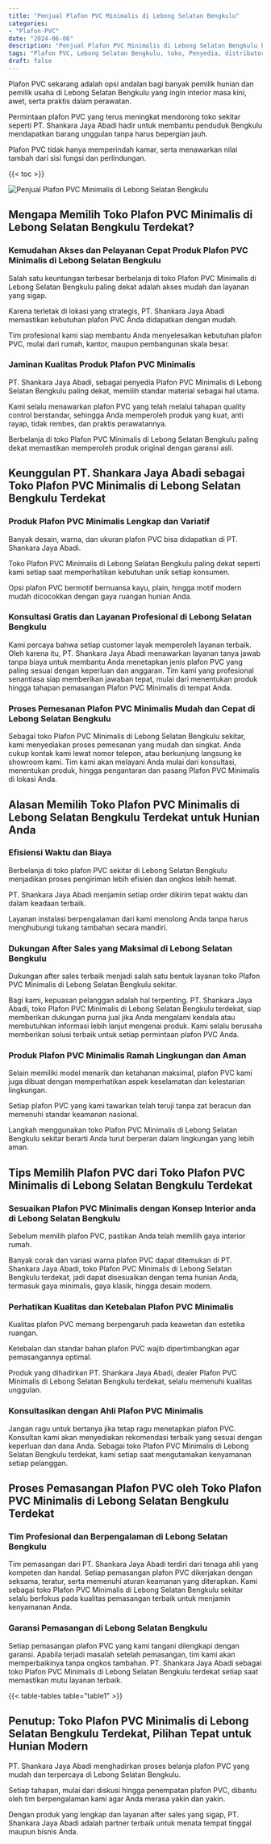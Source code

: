 ```yaml
---
title: "Penjual Plafon PVC Minimalis di Lebong Selatan Bengkulu"
categories: 
- "Plafon-PVC"
date: "2024-06-06"
description: "Penjual Plafon PVC Minimalis di Lebong Selatan Bengkulu bagi hunian, office, dan ritel. Produk berkualitas, beragam motif, warna elegan, beserta jasa penempatan ditangani oleh teknisi profesional serta garansi resmi!|Layanan distribusi Plafon PVC Minimalis di Lebong Selatan Bengkulu bagi kebutuhan rumah, perkantoran, maupun ritel, beserta plafon terbaik dan penempatan oleh teknisi profesional serta jaminan resmi.|Alternatif Plafon PVC Minimalis di Lebong Selatan Bengkulu yang terpercaya bagi hunian, office, serta toko, bersama material terbaik dan instalasi ditangani oleh tenaga ahli profesional dan kepastian resmi.|Penjualan Plafon PVC Minimalis di Lebong Selatan Bengkulu untuk hunian, office, dan toko, beserta produk terbaik dan instalasi ditangani oleh tim berpengalaman, lengkap dengan kepastian resmi.}"
tags: "Plafon PVC, Lebong Selatan Bengkulu, toko, Penyedia, distributor"
draft: false
---
```


Plafon PVC sekarang adalah opsi andalan bagi banyak pemilik hunian dan pemilik usaha di Lebong Selatan Bengkulu yang ingin interior masa kini, awet, serta praktis dalam perawatan.

Permintaan plafon PVC yang terus meningkat mendorong toko sekitar seperti PT. Shankara Jaya Abadi hadir untuk membantu penduduk Bengkulu mendapatkan barang unggulan tanpa harus bepergian jauh.

Plafon PVC tidak hanya memperindah kamar, serta menawarkan nilai tambah dari sisi fungsi dan perlindungan.

{{< toc >}}

![Penjual Plafon PVC Minimalis di Lebong Selatan Bengkulu](/images/Plafon-PVC/Penjual-Plafon-PVC-Minimalis-di-Lebong-Selatan-Bengkulu.png)


## Mengapa Memilih Toko Plafon PVC Minimalis di Lebong Selatan Bengkulu Terdekat?

### Kemudahan Akses dan Pelayanan Cepat Produk Plafon PVC Minimalis di Lebong Selatan Bengkulu

Salah satu keuntungan terbesar berbelanja di toko Plafon PVC Minimalis di Lebong Selatan Bengkulu paling dekat adalah akses mudah dan layanan yang sigap.

Karena terletak di lokasi yang strategis, PT. Shankara Jaya Abadi memastikan kebutuhan plafon PVC Anda didapatkan dengan mudah.

Tim profesional kami siap membantu Anda menyelesaikan kebutuhan plafon PVC, mulai dari rumah, kantor, maupun pembangunan skala besar.

### Jaminan Kualitas Produk Plafon PVC Minimalis

PT. Shankara Jaya Abadi, sebagai penyedia Plafon PVC Minimalis di Lebong Selatan Bengkulu paling dekat, memilih standar material sebagai hal utama.

Kami selalu menawarkan plafon PVC yang telah melalui tahapan quality control berstandar, sehingga Anda memperoleh produk yang kuat, anti rayap, tidak rembes, dan praktis perawatannya.

Berbelanja di toko Plafon PVC Minimalis di Lebong Selatan Bengkulu paling dekat memastikan memperoleh produk original dengan garansi asli.

## Keunggulan PT. Shankara Jaya Abadi sebagai Toko Plafon PVC Minimalis di Lebong Selatan Bengkulu Terdekat

### Produk Plafon PVC Minimalis Lengkap dan Variatif

Banyak desain, warna, dan ukuran plafon PVC bisa didapatkan di PT. Shankara Jaya Abadi.

Toko Plafon PVC Minimalis di Lebong Selatan Bengkulu paling dekat seperti kami setiap saat memperhatikan kebutuhan unik setiap konsumen.

Opsi plafon PVC bermotif bernuansa kayu, plain, hingga motif modern mudah dicocokkan dengan gaya ruangan hunian Anda.

### Konsultasi Gratis dan Layanan Profesional di Lebong Selatan Bengkulu

Kami percaya bahwa setiap customer layak memperoleh layanan terbaik. Oleh karena itu, PT. Shankara Jaya Abadi menawarkan layanan tanya jawab tanpa biaya untuk membantu Anda menetapkan jenis plafon PVC yang paling sesuai dengan keperluan dan anggaran. Tim kami yang profesional senantiasa siap memberikan jawaban tepat, mulai dari menentukan produk hingga tahapan pemasangan Plafon PVC Minimalis di tempat Anda.

### Proses Pemesanan Plafon PVC Minimalis Mudah dan Cepat di Lebong Selatan Bengkulu

Sebagai toko Plafon PVC Minimalis di Lebong Selatan Bengkulu sekitar, kami menyediakan proses pemesanan yang mudah dan singkat. Anda cukup kontak kami lewat nomor telepon, atau berkunjung langsung ke showroom kami. Tim kami akan melayani Anda mulai dari konsultasi, menentukan produk, hingga pengantaran dan pasang Plafon PVC Minimalis di lokasi Anda.

## Alasan Memilih Toko Plafon PVC Minimalis di Lebong Selatan Bengkulu Terdekat untuk Hunian Anda

### Efisiensi Waktu dan Biaya

Berbelanja di toko plafon PVC sekitar di Lebong Selatan Bengkulu menjadikan proses pengiriman lebih efisien dan ongkos lebih hemat.

PT. Shankara Jaya Abadi menjamin setiap order dikirim tepat waktu dan dalam keadaan terbaik.

Layanan instalasi berpengalaman dari kami menolong Anda tanpa harus menghubungi tukang tambahan secara mandiri.

### Dukungan After Sales yang Maksimal di Lebong Selatan Bengkulu

Dukungan after sales terbaik menjadi salah satu bentuk layanan toko Plafon PVC Minimalis di Lebong Selatan Bengkulu sekitar.

Bagi kami, kepuasan pelanggan adalah hal terpenting. PT. Shankara Jaya Abadi, toko Plafon PVC Minimalis di Lebong Selatan Bengkulu terdekat, siap memberikan dukungan purna jual jika Anda mengalami kendala atau membutuhkan informasi lebih lanjut mengenai produk. Kami selalu berusaha memberikan solusi terbaik untuk setiap permintaan plafon PVC Anda.

### Produk Plafon PVC Minimalis Ramah Lingkungan dan Aman

Selain memiliki model menarik dan ketahanan maksimal, plafon PVC kami juga dibuat dengan memperhatikan aspek keselamatan dan kelestarian lingkungan.

Setiap plafon PVC yang kami tawarkan telah teruji tanpa zat beracun dan memenuhi standar keamanan nasional.

Langkah menggunakan toko Plafon PVC Minimalis di Lebong Selatan Bengkulu sekitar berarti Anda turut berperan dalam lingkungan yang lebih aman.

## Tips Memilih Plafon PVC dari Toko Plafon PVC Minimalis di Lebong Selatan Bengkulu Terdekat

### Sesuaikan Plafon PVC Minimalis dengan Konsep Interior anda di Lebong Selatan Bengkulu

Sebelum memilih plafon PVC, pastikan Anda telah memilih gaya interior rumah.

Banyak corak dan variasi warna plafon PVC dapat ditemukan di PT. Shankara Jaya Abadi, toko Plafon PVC Minimalis di Lebong Selatan Bengkulu terdekat, jadi dapat disesuaikan dengan tema hunian Anda, termasuk gaya minimalis, gaya klasik, hingga desain modern.

### Perhatikan Kualitas dan Ketebalan Plafon PVC Minimalis

Kualitas plafon PVC memang berpengaruh pada keawetan dan estetika ruangan.

Ketebalan dan standar bahan plafon PVC wajib dipertimbangkan agar pemasangannya optimal.

Produk yang dihadirkan PT. Shankara Jaya Abadi, dealer Plafon PVC Minimalis di Lebong Selatan Bengkulu terdekat, selalu memenuhi kualitas unggulan.

### Konsultasikan dengan Ahli Plafon PVC Minimalis

Jangan ragu untuk bertanya jika tetap ragu menetapkan plafon PVC. Konsultan kami akan menyediakan rekomendasi terbaik yang sesuai dengan keperluan dan dana Anda. Sebagai toko Plafon PVC Minimalis di Lebong Selatan Bengkulu terdekat, kami setiap saat mengutamakan kenyamanan setiap pelanggan.

## Proses Pemasangan Plafon PVC oleh Toko Plafon PVC Minimalis di Lebong Selatan Bengkulu Terdekat

### Tim Profesional dan Berpengalaman di Lebong Selatan Bengkulu

Tim pemasangan dari PT. Shankara Jaya Abadi terdiri dari tenaga ahli yang kompeten dan handal. Setiap pemasangan plafon PVC dikerjakan dengan seksama, teratur, serta memenuhi aturan keamanan yang diterapkan. Kami sebagai toko Plafon PVC Minimalis di Lebong Selatan Bengkulu sekitar selalu berfokus pada kualitas pemasangan terbaik untuk menjamin kenyamanan Anda.

### Garansi Pemasangan di Lebong Selatan Bengkulu

Setiap pemasangan plafon PVC yang kami tangani dilengkapi dengan garansi. Apabila terjadi masalah setelah pemasangan, tim kami akan memperbaikinya tanpa ongkos tambahan. PT. Shankara Jaya Abadi sebagai toko Plafon PVC Minimalis di Lebong Selatan Bengkulu terdekat setiap saat memastikan mutu layanan terbaik.

{{< table-tables table="table1" >}}

## Penutup: Toko Plafon PVC Minimalis di Lebong Selatan Bengkulu Terdekat, Pilihan Tepat untuk Hunian Modern

PT. Shankara Jaya Abadi menghadirkan proses belanja plafon PVC yang mudah dan terpercaya di Lebong Selatan Bengkulu.

Setiap tahapan, mulai dari diskusi hingga penempatan plafon PVC, dibantu oleh tim berpengalaman kami agar Anda merasa yakin dan yakin.

Dengan produk yang lengkap dan layanan after sales yang sigap, PT. Shankara Jaya Abadi adalah partner terbaik untuk menata tempat tinggal maupun bisnis Anda.
